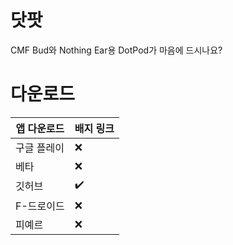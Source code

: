 # 닷팟
CMF Bud와 Nothing Ear용 DotPod가 마음에 드시나요?
# 다운로드
| 앱 다운로드 | 배지 링크          |
| ------- | ------------------ |
| 구글 플레이   | :x: |
| 베타   | :x:                |
| 깃허브   | :heavy_check_mark:                |
| F-드로이드   | :x: |
| 피예르   | :x:                |

